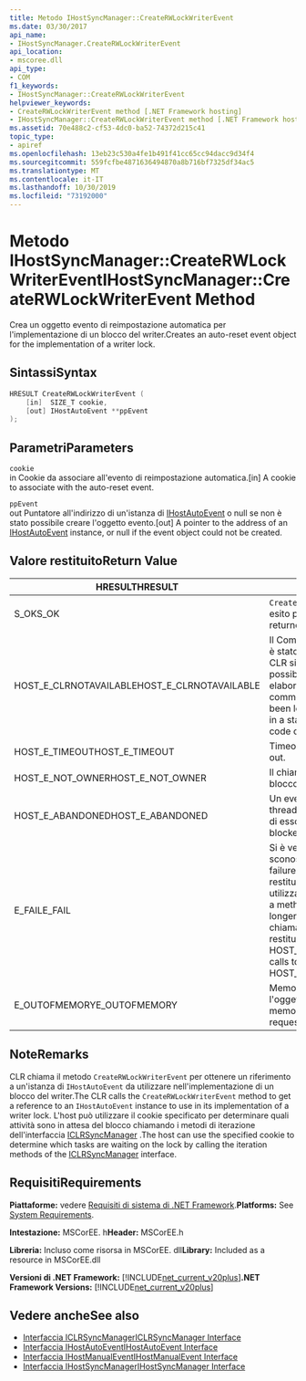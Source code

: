 ```yaml
---
title: Metodo IHostSyncManager::CreateRWLockWriterEvent
ms.date: 03/30/2017
api_name:
- IHostSyncManager.CreateRWLockWriterEvent
api_location:
- mscoree.dll
api_type:
- COM
f1_keywords:
- IHostSyncManager::CreateRWLockWriterEvent
helpviewer_keywords:
- CreateRWLockWriterEvent method [.NET Framework hosting]
- IHostSyncManager::CreateRWLockWriterEvent method [.NET Framework hosting]
ms.assetid: 70e488c2-cf53-4dc0-ba52-74372d215c41
topic_type:
- apiref
ms.openlocfilehash: 13eb23c530a4fe1b491f41cc65cc94dacc9d34f4
ms.sourcegitcommit: 559fcfbe4871636494870a8b716bf7325df34ac5
ms.translationtype: MT
ms.contentlocale: it-IT
ms.lasthandoff: 10/30/2019
ms.locfileid: "73192000"
---
```

# <a name="ihostsyncmanagercreaterwlockwriterevent-method"></a><span data-ttu-id="c880c-102">Metodo IHostSyncManager::CreateRWLockWriterEvent</span><span class="sxs-lookup"><span data-stu-id="c880c-102">IHostSyncManager::CreateRWLockWriterEvent Method</span></span>
<span data-ttu-id="c880c-103">Crea un oggetto evento di reimpostazione automatica per l'implementazione di un blocco del writer.</span><span class="sxs-lookup"><span data-stu-id="c880c-103">Creates an auto-reset event object for the implementation of a writer lock.</span></span>  
  
## <a name="syntax"></a><span data-ttu-id="c880c-104">Sintassi</span><span class="sxs-lookup"><span data-stu-id="c880c-104">Syntax</span></span>  
  
```cpp  
HRESULT CreateRWLockWriterEvent (  
    [in]  SIZE_T cookie,  
    [out] IHostAutoEvent **ppEvent  
);  
```  
  
## <a name="parameters"></a><span data-ttu-id="c880c-105">Parametri</span><span class="sxs-lookup"><span data-stu-id="c880c-105">Parameters</span></span>  
 `cookie`  
 <span data-ttu-id="c880c-106">in Cookie da associare all'evento di reimpostazione automatica.</span><span class="sxs-lookup"><span data-stu-id="c880c-106">[in] A cookie to associate with the auto-reset event.</span></span>  
  
 `ppEvent`  
 <span data-ttu-id="c880c-107">out Puntatore all'indirizzo di un'istanza di [IHostAutoEvent](../../../../docs/framework/unmanaged-api/hosting/ihostautoevent-interface.md) o null se non è stato possibile creare l'oggetto evento.</span><span class="sxs-lookup"><span data-stu-id="c880c-107">[out] A pointer to the address of an [IHostAutoEvent](../../../../docs/framework/unmanaged-api/hosting/ihostautoevent-interface.md) instance, or null if the event object could not be created.</span></span>  
  
## <a name="return-value"></a><span data-ttu-id="c880c-108">Valore restituito</span><span class="sxs-lookup"><span data-stu-id="c880c-108">Return Value</span></span>  
  
|<span data-ttu-id="c880c-109">HRESULT</span><span class="sxs-lookup"><span data-stu-id="c880c-109">HRESULT</span></span>|<span data-ttu-id="c880c-110">Descrizione</span><span class="sxs-lookup"><span data-stu-id="c880c-110">Description</span></span>|  
|-------------|-----------------|  
|<span data-ttu-id="c880c-111">S_OK</span><span class="sxs-lookup"><span data-stu-id="c880c-111">S_OK</span></span>|<span data-ttu-id="c880c-112">`CreateRWLockWriterEvent` ha restituito un esito positivo.</span><span class="sxs-lookup"><span data-stu-id="c880c-112">`CreateRWLockWriterEvent` returned successfully.</span></span>|  
|<span data-ttu-id="c880c-113">HOST_E_CLRNOTAVAILABLE</span><span class="sxs-lookup"><span data-stu-id="c880c-113">HOST_E_CLRNOTAVAILABLE</span></span>|<span data-ttu-id="c880c-114">Il Common Language Runtime (CLR) non è stato caricato in un processo oppure CLR si trova in uno stato in cui non è possibile eseguire codice gestito o elaborare la chiamata correttamente.</span><span class="sxs-lookup"><span data-stu-id="c880c-114">The common language runtime (CLR) has not been loaded into a process, or the CLR is in a state in which it cannot run managed code or process the call successfully.</span></span>|  
|<span data-ttu-id="c880c-115">HOST_E_TIMEOUT</span><span class="sxs-lookup"><span data-stu-id="c880c-115">HOST_E_TIMEOUT</span></span>|<span data-ttu-id="c880c-116">Timeout della chiamata.</span><span class="sxs-lookup"><span data-stu-id="c880c-116">The call timed out.</span></span>|  
|<span data-ttu-id="c880c-117">HOST_E_NOT_OWNER</span><span class="sxs-lookup"><span data-stu-id="c880c-117">HOST_E_NOT_OWNER</span></span>|<span data-ttu-id="c880c-118">Il chiamante non è il proprietario del blocco.</span><span class="sxs-lookup"><span data-stu-id="c880c-118">The caller does not own the lock.</span></span>|  
|<span data-ttu-id="c880c-119">HOST_E_ABANDONED</span><span class="sxs-lookup"><span data-stu-id="c880c-119">HOST_E_ABANDONED</span></span>|<span data-ttu-id="c880c-120">Un evento è stato annullato mentre un thread bloccato o Fiber era in attesa su di esso.</span><span class="sxs-lookup"><span data-stu-id="c880c-120">An event was canceled while a blocked thread or fiber was waiting on it.</span></span>|  
|<span data-ttu-id="c880c-121">E_FAIL</span><span class="sxs-lookup"><span data-stu-id="c880c-121">E_FAIL</span></span>|<span data-ttu-id="c880c-122">Si è verificato un errore irreversibile sconosciuto.</span><span class="sxs-lookup"><span data-stu-id="c880c-122">An unknown catastrophic failure occurred.</span></span> <span data-ttu-id="c880c-123">Quando un metodo restituisce E_FAIL, CLR non è più utilizzabile all'interno del processo.</span><span class="sxs-lookup"><span data-stu-id="c880c-123">When a method returns E_FAIL, the CLR is no longer usable within the process.</span></span> <span data-ttu-id="c880c-124">Le chiamate successive ai metodi di hosting restituiscono HOST_E_CLRNOTAVAILABLE.</span><span class="sxs-lookup"><span data-stu-id="c880c-124">Subsequent calls to hosting methods return HOST_E_CLRNOTAVAILABLE.</span></span>|  
|<span data-ttu-id="c880c-125">E_OUTOFMEMORY</span><span class="sxs-lookup"><span data-stu-id="c880c-125">E_OUTOFMEMORY</span></span>|<span data-ttu-id="c880c-126">Memoria insufficiente per creare l'oggetto evento richiesto.</span><span class="sxs-lookup"><span data-stu-id="c880c-126">Not enough memory was available to create the requested event object.</span></span>|  
  
## <a name="remarks"></a><span data-ttu-id="c880c-127">Note</span><span class="sxs-lookup"><span data-stu-id="c880c-127">Remarks</span></span>  
 <span data-ttu-id="c880c-128">CLR chiama il metodo `CreateRWLockWriterEvent` per ottenere un riferimento a un'istanza di `IHostAutoEvent` da utilizzare nell'implementazione di un blocco del writer.</span><span class="sxs-lookup"><span data-stu-id="c880c-128">The CLR calls the `CreateRWLockWriterEvent` method to get a reference to an `IHostAutoEvent` instance to use in its implementation of a writer lock.</span></span> <span data-ttu-id="c880c-129">L'host può utilizzare il cookie specificato per determinare quali attività sono in attesa del blocco chiamando i metodi di iterazione dell'interfaccia [ICLRSyncManager](../../../../docs/framework/unmanaged-api/hosting/iclrsyncmanager-interface.md) .</span><span class="sxs-lookup"><span data-stu-id="c880c-129">The host can use the specified cookie to determine which tasks are waiting on the lock by calling the iteration methods of the [ICLRSyncManager](../../../../docs/framework/unmanaged-api/hosting/iclrsyncmanager-interface.md) interface.</span></span>  
  
## <a name="requirements"></a><span data-ttu-id="c880c-130">Requisiti</span><span class="sxs-lookup"><span data-stu-id="c880c-130">Requirements</span></span>  
 <span data-ttu-id="c880c-131">**Piattaforme:** vedere [Requisiti di sistema di .NET Framework](../../../../docs/framework/get-started/system-requirements.md).</span><span class="sxs-lookup"><span data-stu-id="c880c-131">**Platforms:** See [System Requirements](../../../../docs/framework/get-started/system-requirements.md).</span></span>  
  
 <span data-ttu-id="c880c-132">**Intestazione:** MSCorEE. h</span><span class="sxs-lookup"><span data-stu-id="c880c-132">**Header:** MSCorEE.h</span></span>  
  
 <span data-ttu-id="c880c-133">**Libreria:** Incluso come risorsa in MSCorEE. dll</span><span class="sxs-lookup"><span data-stu-id="c880c-133">**Library:** Included as a resource in MSCorEE.dll</span></span>  
  
 <span data-ttu-id="c880c-134">**Versioni di .NET Framework:** [!INCLUDE[net_current_v20plus](../../../../includes/net-current-v20plus-md.md)]</span><span class="sxs-lookup"><span data-stu-id="c880c-134">**.NET Framework Versions:** [!INCLUDE[net_current_v20plus](../../../../includes/net-current-v20plus-md.md)]</span></span>  
  
## <a name="see-also"></a><span data-ttu-id="c880c-135">Vedere anche</span><span class="sxs-lookup"><span data-stu-id="c880c-135">See also</span></span>

- [<span data-ttu-id="c880c-136">Interfaccia ICLRSyncManager</span><span class="sxs-lookup"><span data-stu-id="c880c-136">ICLRSyncManager Interface</span></span>](../../../../docs/framework/unmanaged-api/hosting/iclrsyncmanager-interface.md)
- [<span data-ttu-id="c880c-137">Interfaccia IHostAutoEvent</span><span class="sxs-lookup"><span data-stu-id="c880c-137">IHostAutoEvent Interface</span></span>](../../../../docs/framework/unmanaged-api/hosting/ihostautoevent-interface.md)
- [<span data-ttu-id="c880c-138">Interfaccia IHostManualEvent</span><span class="sxs-lookup"><span data-stu-id="c880c-138">IHostManualEvent Interface</span></span>](../../../../docs/framework/unmanaged-api/hosting/ihostmanualevent-interface.md)
- [<span data-ttu-id="c880c-139">Interfaccia IHostSyncManager</span><span class="sxs-lookup"><span data-stu-id="c880c-139">IHostSyncManager Interface</span></span>](../../../../docs/framework/unmanaged-api/hosting/ihostsyncmanager-interface.md)
